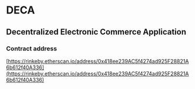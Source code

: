 # DECA

## Decentralized Electronic Commerce Application

### Contract address

[https://rinkeby.etherscan.io/address/0x418ee239AC5f4274ad925F28821A6b612f40A336](https://rinkeby.etherscan.io/address/0x418ee239AC5f4274ad925F28821A6b612f40A336)
